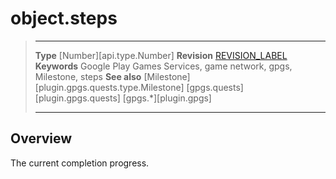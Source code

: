 # object.steps

> --------------------- ------------------------------------------------------------------------------------------
> __Type__              [Number][api.type.Number]
> __Revision__          [REVISION_LABEL](REVISION_URL)
> __Keywords__          Google Play Games Services, game network, gpgs, Milestone, steps
> __See also__          [Milestone][plugin.gpgs.quests.type.Milestone]
>						[gpgs.quests][plugin.gpgs.quests]
>                       [gpgs.*][plugin.gpgs]
> --------------------- ------------------------------------------------------------------------------------------

## Overview

The current completion progress.